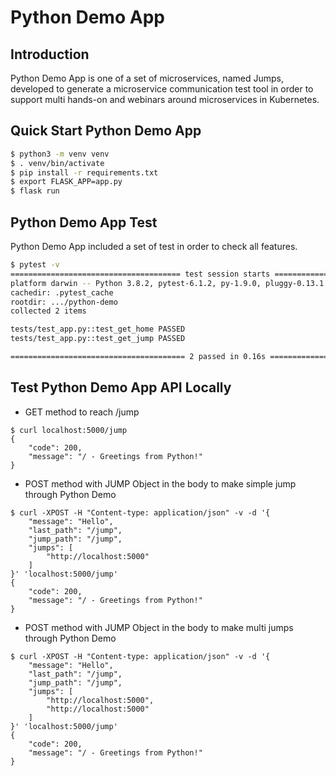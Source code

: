 # Python Demo App

## Introduction

Python Demo App is one of a set of microservices, named Jumps, developed to generate a microservice communication test tool in order to support multi hands-on and webinars around microservices in Kubernetes.

## Quick Start Python Demo App

```bash
$ python3 -m venv venv
$ . venv/bin/activate
$ pip install -r requirements.txt
$ export FLASK_APP=app.py
$ flask run
```

## Python Demo App Test

Python Demo App included a set of test in order to check all features.

```bash
$ pytest -v
====================================== test session starts =======================================
platform darwin -- Python 3.8.2, pytest-6.1.2, py-1.9.0, pluggy-0.13.1 -- .../python-demo/venv/bin/python3
cachedir: .pytest_cache
rootdir: .../python-demo
collected 2 items

tests/test_app.py::test_get_home PASSED                                                    [ 50%]
tests/test_app.py::test_get_jump PASSED                                                    [100%]

======================================= 2 passed in 0.16s ========================================
```

## Test Python Demo App API Locally

- GET method to reach /jump

```
$ curl localhost:5000/jump
{
    "code": 200,
    "message": "/ - Greetings from Python!"
}
```

- POST method with JUMP Object in the body to make simple jump through Python Demo

```
$ curl -XPOST -H "Content-type: application/json" -v -d '{
    "message": "Hello",
    "last_path": "/jump",
    "jump_path": "/jump",
    "jumps": [
        "http://localhost:5000"
    ]
}' 'localhost:5000/jump'
{
    "code": 200,
    "message": "/ - Greetings from Python!"
}
```

- POST method with JUMP Object in the body to make multi jumps through Python Demo

```
$ curl -XPOST -H "Content-type: application/json" -v -d '{
    "message": "Hello",
    "last_path": "/jump",
    "jump_path": "/jump",
    "jumps": [
        "http://localhost:5000",
        "http://localhost:5000"
    ]
}' 'localhost:5000/jump'
{
    "code": 200,
    "message": "/ - Greetings from Python!"
}
```
